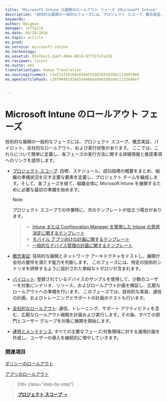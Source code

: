 ```yaml
---
title: "Microsoft Intune の展開のロールアウト フェーズ |Microsoft Intune"
description: "技術的な展開の一般的なフェーズには、プロジェクト スコープ、概念実証、パイロット、全社的なロールアウト、および実行状態があります。"
keywords: 
author: Nbigman
manager: jeffgilb
ms.date: 04/28/2016
ms.topic: article
ms.prod: 
ms.service: microsoft-intune
ms.technology: 
ms.assetid: 9fe7eec1-2a6f-404e-8614-977527a7a15b
ms.reviewer: tscott
ms.suite: ems
translationtype: Human Translation
ms.sourcegitcommit: c1e215320168c659d5f838355f6350111d6979b0
ms.openlocfilehash: c20f96481916d5e9468eade65d8aa0c1133646ef


---
```



# Microsoft Intune のロールアウト フェーズ
技術的な展開の一般的なフェーズには、プロジェクト スコープ、概念実証、パイロット、全社的なロールアウト、および実行状態があります。 ここでは、これらについて簡単に定義し、各フェーズの実行方法に関する詳細情報と推奨事項へのリンクを提供します。

-   [プロジェクト スコープ](project-scope.md): 目標、スケジュール、成功指標の概要をまとめ、組織の準備状況を示す主要な要素を定義し、プロジェクト チームを編成します。そして、各フェーズを経て、組織全体に Microsoft Intune を展開するために必要な最初の準備を始めます。
     > [!NOTE]           
       プロジェクト スコープでの作業時に、次のテンプレートが役立つ場合があります。
        
    >- [Intune または Configuration Manager を使用した Intune の意思決定に関するテンプレート](https://gallery.technet.microsoft.com/Intune-or-Intune-with-900e8a78)
    >- [モバイル アプリ向けの計画に関するテンプレート](https://gallery.technet.microsoft.com/Mobile-app-planning-18689d59)
    >- [一般的なデバイス管理の計画に関するテンプレート](https://gallery.technet.microsoft.com/General-device-management-334c3792)
    

-   [概念実証](proof-of-concept.md): 技術的な展開とネットワーク アーキテクチャをテストし、展開が会社の要件を満たす能力を判断します。 このフェーズには、特定の技術的シナリオを研修するように設計された単純なトポロジが含まれます。  

-   [パイロット](pilot.md): 登録されているデバイスのサンプルを使用して、少数のユーザーを対象にシナリオ、リソース、およびロールアウト計画を検証し、広範なロールアウトへの準備を行います。  このフェーズでは、技術的な実装、通信の計画、およびトレーニングとサポートの計画のテストも行います。
-   [全社的なロールアウト](enterprise-rollout.md): 通信、トレーニング、サポート アクティビティを含む、広範なロールアウト戦略を計画および実行します。その後、すべての部門とユーザー グループを対象に展開を開始します。

-   [運用とメンテナンス](operations-and-maintenance.md): すべての主要なフェーズ/対象領域に対する運用計画を作成し、ユーザーの導入を継続的に増やしていきます。

### 関連項目

[ポリシーのロールアウト](policy-rollout.md)

[アプリのロールアウト](application-rollout.md)


<!--
These should be linked to topics in the plan & design section once it is back in the TOC
## Rolling out policies and apps
These topics will help you plan for the rollout of new policies and apps:
-   **[Roll out policies](policy-rollout.md)**

-   **[Roll out apps](application-rollout.md)**
-->


>[!div class="step-by-step"]

>[**プロジェクト スコープ** &rarr;](project-scope.md)  



<!--HONumber=Jul16_HO3-->


